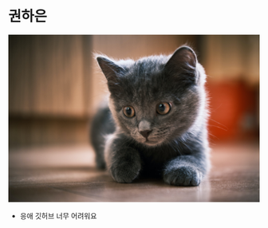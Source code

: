 # 권하은

![](https://github.com/KWONHAAAEUN/KWONHAAAEUN/raw/main/assets/val-tievsky-A1J5CpvSb28-unsplash.jpg)

+ 응애 깃허브 너무 어려워요
